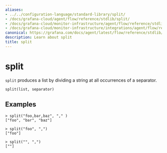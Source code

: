 ```yaml
---
aliases:
- ../../configuration-language/standard-library/split/
- /docs/grafana-cloud/agent/flow/reference/stdlib/split/
- /docs/grafana-cloud/monitor-infrastructure/agent/flow/reference/stdlib/split/
- /docs/grafana-cloud/monitor-infrastructure/integrations/agent/flow/reference/stdlib/split/
canonical: https://grafana.com/docs/agent/latest/flow/reference/stdlib/split/
description: Learn about split
title: split
---
```


# split

`split` produces a list by dividing a string at all occurrences of a separator.

```river
split(list, separator)
```

## Examples

```river
> split("foo,bar,baz", "," )
["foo", "bar", "baz"]

> split("foo", ",")
["foo"]

> split("", ",")
[""]
```

